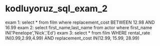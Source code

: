 # kodluyoruz_sql_exam_2

exam 1: select * from film
where replacement_cost BETWEEN 12.98 AND 16.99
exam 2: select first_name,last_name from actor
where first_name IN('Penelope','Nick','Ed')
exam 3: select * from film
WHERE rental_rate IN(0.99,2.99,4.99) AND replacement_cost IN(12.99, 15.99, 28.99)
